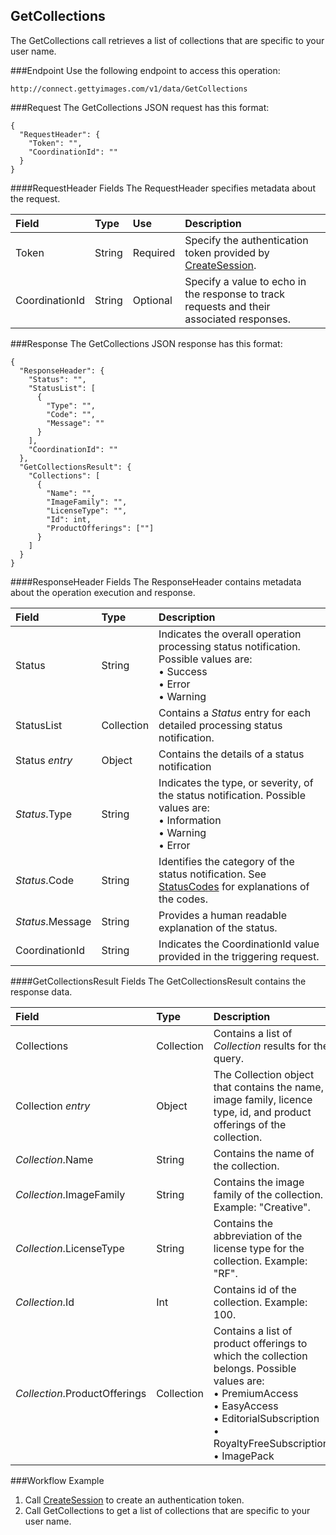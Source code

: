 GetCollections
-------------
The GetCollections call retrieves a list of collections that are specific to your user name.

###Endpoint
Use the following endpoint to access this operation:

	http://connect.gettyimages.com/v1/data/GetCollections


###Request
The GetCollections JSON request has this format:

	{
	  "RequestHeader": {
	    "Token": "",
	    "CoordinationId": ""
	  }
	}

####RequestHeader Fields
The RequestHeader specifies metadata about the request.

| Field          | Type        | Use          | Description                                                                               |
|:---------------|:------------|:-------------|:------------------------------------------------------------------------------------------|
| Token          | String      | Required     | Specify the authentication token provided by [CreateSession][].   | 
| CoordinationId | String      | Optional     | Specify a value to echo in the response to track requests and their associated responses. |

###Response
The GetCollections JSON response has this format:

	{
	  "ResponseHeader": {
	    "Status": "",
	    "StatusList": [
	      {
	        "Type": "",
	        "Code": "",
	        "Message": ""
	      }
	    ],
	    "CoordinationId": ""
	  },
	  "GetCollectionsResult": {
	    "Collections": [
		  {
		    "Name": "",
		    "ImageFamily": "",
		    "LicenseType": "",
		    "Id": int,
		    "ProductOfferings": [""]
		  }
	    ]
	  }
	}

####ResponseHeader Fields
The ResponseHeader contains metadata about the operation execution and response.

| Field            | Type        | Description                                                                                                                   |
|:-----------------|:------------|:------------------------------------------------------------------------------------------------------------------------------|
| Status           | String      | Indicates the overall operation processing status notification. Possible values are: <br>• Success <br>• Error <br>• Warning  | 
| StatusList       | Collection  | Contains a _Status_ entry for each detailed processing status notification.                                                   |
| Status _entry_   | Object      | Contains the details of a status notification                                                                                 |
| _Status_.Type    | String      | Indicates the type, or severity, of the status notification. Possible values are: <br>• Information <br>• Warning <br>• Error |
| _Status_.Code    | String      | Identifies the category of the status notification. See [StatusCodes][] for explanations of the codes.        				 |
| _Status_.Message | String      | Provides a human readable explanation of the status.                                                                          |
| CoordinationId   | String      | Indicates the CoordinationId value provided in the triggering request.                                                        |


####GetCollectionsResult Fields
The GetCollectionsResult contains the response data.

| Field                | Type        | Description																											 	 |
|:---------------------|:------------|:--------------------------------------------------------------------------------------------------------------------------|
| Collections	       	   | Collection  | Contains a list of _Collection_ results for the query.							                                             |
| Collection _entry_   		| Object	| The Collection object that contains the name, image family, licence type, id, and product offerings of the collection.  				 |
| _Collection_.Name	| String    | Contains the name of the collection. 															 |
| _Collection_.ImageFamily | String    | Contains the image family of the collection. Example: "Creative".    |
| _Collection_.LicenseType 	| String    | Contains the abbreviation of the license type for the collection. Example: "RF". 														 |
| _Collection_.Id 	| Int    | Contains id of the collection. Example: 100. 														 |
| _Collection_.ProductOfferings 	| Collection    | Contains a list of product offerings to which the collection belongs. Possible values are: <br>• PremiumAccess <br>• EasyAccess <br>• EditorialSubscription <br>• RoyaltyFreeSubscription <br>• ImagePack|


###Workflow Example
1. Call [CreateSession][] to create an authentication token.
2. Call GetCollections to get a list of collections that are specific to your user name.

[StatusCodes]: ../../appendix/StatusCodes.md
[CreateCustomer]: ../account/CreateCustomer.md
[CreateSession]: ../session/CreateSession.md
[CreateApplicationSession]: ../session/CreateApplicationSession.md
[GetCountries]: ../data/GetCountries.md
[GetCollections]: ../data/GetCollections.md
[CreateLightboxItems]: ../lightbox/CreateLightboxItems.md
[DeleteLightboxItems]: ../lightbox/DeleteLightboxItems.md
[CreateLightbox]: ../lightbox/CreateLightbox.md
[DeleteLightbox]: ../lightbox/DeleteLightbox.md
[GetLightbox]: ../lightbox/GetLightbox.md
[GetLightboxHeaders]: ../lightbox/GetLightboxHeaders.md
[UpdateLightboxHeader]: ../lightbox/UpdateLightboxHeader.md
[CreateDownloadRequest]: ../download/CreateDownloadRequest.md
[GetImageDownloadAuthorizations]: ../download/GetImageDownloadAuthorizations.md
[GetLargestImageDownloadAuthorizations]: ../download/GetLargestImageDownloadAuthorizations.md
[GetEventDetails]: ../search/GetEventDetails.md
[GetImageDetails]: ../search/GetImageDetails.md
[SearchForImages]: ../search/SearchForImages.md
[SearchForVideos]: ../search/SearchForVideos.md


